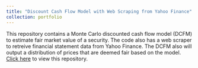 ```yaml
---
title: "Discount Cash Flow Model with Web Scraping from Yahoo Finance"
collection: portfolio
---
```


This repository contains a Monte Carlo discounted cash flow model (DCFM) to estimate fair market value of a security. The code also has a web scraper to retreive financial statement data from Yahoo Finance. The DCFM also will output a distribution of prices that are deemed fair based on the model. [Click here](https://github.com/avand56/Discount-Cash-flow_with-monte-carlo-and-web-scraping) to view this repository.
